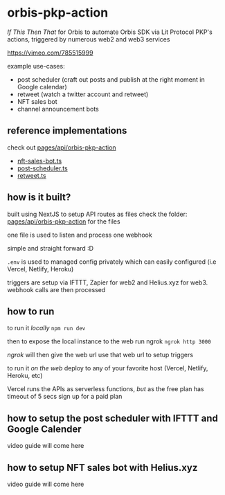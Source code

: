 # orbis-pkp-action
_If This Then That_ for Orbis
to automate Orbis SDK via Lit Protocol PKP's actions, 
triggered by numerous web2 and web3 services

https://vimeo.com/785515999

example use-cases:
- post scheduler (craft out posts and publish at the right moment in Google calendar)
- retweet (watch a twitter account and retweet)
- NFT sales bot
- channel announcement bots

## reference implementations

check out [pages/api/orbis-pkp-action](pages/api/orbis-pkp-action)
- [nft-sales-bot.ts](pages/api/orbis-pkp-action/nft-sales-bot.ts)
- [post-scheduler.ts](pages/api/orbis-pkp-action/post-scheduler.ts)
- [retweet.ts](pages/api/orbis-pkp-action/retweet.ts)

## how is it built?

built using NextJS to setup API routes as files
check the folder: [pages/api/orbis-pkp-action](pages/api/orbis-pkp-action) for the files

one file is used to listen and process one webhook

simple and straight forward :D

`.env` is used to managed config privately which can easily configured (i.e Vercel, Netlify, Heroku)

triggers are setup via IFTTT, Zapier for web2 and Helius.xyz for web3.
webhook calls are then processed

## how to run

to run it _locally_
`npm run dev` 

then to expose the local instance to the web
run ngrok
`ngrok http 3000`

_ngrok_ will then give the web url
use that web url to setup triggers

to run it _on the web_
deploy to any of your favorite host (Vercel, Netlify, Heroku, etc)

Vercel runs the APIs as serverless functions,
_but_ as the free plan has timeout of 5 secs
sign up for a paid plan

## how to setup the post scheduler with IFTTT and Google Calender

video guide will come here

## how to setup NFT sales bot with Helius.xyz

video guide will come here

